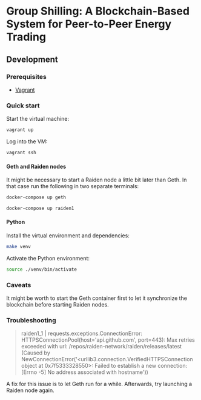 # Group Shilling: A Blockchain-Based System for Peer-to-Peer Energy Trading

## Development

### Prerequisites

- [Vagrant](https://www.vagrantup.com/)

### Quick start

Start the virtual machine:

```sh
vagrant up
```

Log into the VM:

```sh
vagrant ssh
```

#### Geth and Raiden nodes

It might be necessary to start a Raiden node a little bit later than Geth. In that case run the following in two separate terminals:

```sh
docker-compose up geth
```

```sh
docker-compose up raiden1
```

#### Python

Install the virtual environment and dependencies:

```sh
make venv
```

Activate the Python environment:

```sh
source ./venv/bin/activate
```

### Caveats

It might be worth to start the Geth container first to let it synchronize the blockchain before starting Raiden nodes.

### Troubleshooting

> raiden1_1  | requests.exceptions.ConnectionError: HTTPSConnectionPool(host='api.github.com', port=443): Max retries exceeded with url: /repos/raiden-network/raiden/releases/latest (Caused by NewConnectionError('<urllib3.connection.VerifiedHTTPSConnection object at 0x7f5333328550>: Failed to establish a new connection: [Errno -5] No address associated with hostname'))  

A fix for this issue is to let Geth run for a while. Afterwards, try launching a Raiden node again.
